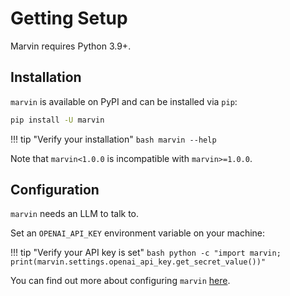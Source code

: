 # Getting Setup

Marvin requires Python 3.9+.

## Installation
`marvin` is available on PyPI and can be installed via `pip`:

```bash
pip install -U marvin
```
!!! tip "Verify your installation"
    ```bash
    marvin --help
    ```

Note that `marvin<1.0.0` is incompatible with `marvin>=1.0.0`.

## Configuration
`marvin` needs an LLM to talk to.

Set an `OPENAI_API_KEY` environment variable on your machine:

!!! tip "Verify your API key is set"
    ```bash
    python -c "import marvin; print(marvin.settings.openai_api_key.get_secret_value())"
    ```

You can find out more about configuring `marvin` [here](reference/configuration.md).